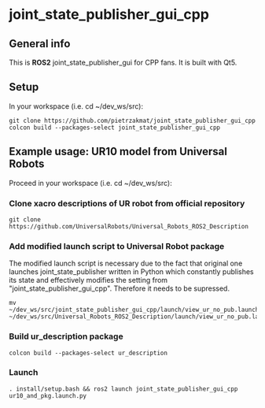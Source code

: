 # joint_state_publisher_gui_cpp

## General info
This is **ROS2** joint_state_publisher_gui for CPP fans. It is built with Qt5.

## Setup
In your workspace (i.e. cd ~/dev_ws/src): 
```
git clone https://github.com/pietrzakmat/joint_state_publisher_gui_cpp
colcon build --packages-select joint_state_publisher_gui_cpp
```
##  Example usage: UR10 model from Universal Robots
Proceed in your workspace (i.e. cd ~/dev_ws/src): 
### Clone xacro descriptions of UR robot from official repository
 ```
 git clone https://github.com/UniversalRobots/Universal_Robots_ROS2_Description
 ```
### Add modified launch script to Universal Robot package
The modified launch script is necessary due to the fact that original one launches joint_state_publisher written in Python which constantly publishes its state and effectively modifies the setting from "joint_state_publisher_gui_cpp". Therefore it needs to be supressed.
 ```
 mv ~/dev_ws/src/joint_state_publisher_gui_cpp/launch/view_ur_no_pub.launch.py ~/dev_ws/src/Universal_Robots_ROS2_Description/launch/view_ur_no_pub.launch.py 
 ```
### Build ur_description package
 ```
 colcon build --packages-select ur_description
 ```

### Launch
 ```
 . install/setup.bash && ros2 launch joint_state_publisher_gui_cpp ur10_and_pkg.launch.py 

 ```
